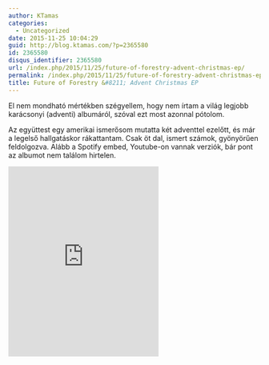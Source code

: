 ```yaml
---
author: KTamas
categories:
  - Uncategorized
date: 2015-11-25 10:04:29
guid: http://blog.ktamas.com/?p=2365580
id: 2365580
disqus_identifier: 2365580
url: /index.php/2015/11/25/future-of-forestry-advent-christmas-ep/
permalink: /index.php/2015/11/25/future-of-forestry-advent-christmas-ep/
title: Future of Forestry &#8211; Advent Christmas EP
---
```


El nem mondható mértékben szégyellem, hogy nem írtam a világ legjobb karácsonyi (adventi) albumáról, szóval ezt most azonnal pótolom.

Az együttest egy amerikai ismerősom mutatta két adventtel ezelőtt, és már a legelső hallgatáskor rákattantam. Csak öt dal, ismert számok, gyönyörűen feldolgozva. Alább a Spotify embed, Youtube-on vannak verziók, bár pont az albumot nem találom hirtelen.

<p><iframe src="https://embed.spotify.com/?uri=spotify%3Aalbum%3A29yIEQA75imCKUcG4aHORW" width="300" height="380" frameborder="0"></iframe></p>
